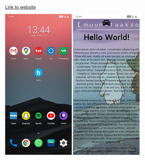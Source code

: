 <a href="https://users.metropolia.fi/~mikkojro/pwa/index.html">Link to website</a>

<img src="https://raw.githubusercontent.com/kumige/sssf_labs/pwa-task1/images/kuva1.jpg">
<img src="https://raw.githubusercontent.com/kumige/sssf_labs/pwa-task1/images/kuva2.jpg">
